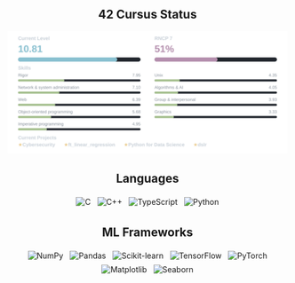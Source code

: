 <div align="center">
  
## 42 Cursus Status
![42 Cursus Progress](https://github.com/Supa96z/42Tracker/blob/main/progress.svg?raw=true)
  
## Languages
<p> 
  <img src="https://cdn.jsdelivr.net/gh/devicons/devicon/icons/c/c-original.svg" alt="C" width="40" height="40" style="vertical-align:middle; margin:4px;">
  <img src="https://cdn.jsdelivr.net/gh/devicons/devicon/icons/cplusplus/cplusplus-original.svg" alt="C++" width="40" height="40" style="vertical-align:middle; margin:4px;">
  <img src="https://cdn.jsdelivr.net/gh/devicons/devicon/icons/typescript/typescript-original.svg" alt="TypeScript" width="40" height="40" style="vertical-align:middle; margin:4px;">
  <img src="https://cdn.jsdelivr.net/gh/devicons/devicon/icons/python/python-original.svg" alt="Python" width="40" height="40" style="vertical-align:middle; margin:4px;">
</p>
  
## ML Frameworks
<p>
  <img src="https://cdn.jsdelivr.net/gh/devicons/devicon/icons/numpy/numpy-original.svg" alt="NumPy" width="40" height="40" style="vertical-align:middle; margin:4px;">
  <img src="https://cdn.jsdelivr.net/gh/devicons/devicon/icons/pandas/pandas-original.svg" alt="Pandas" width="40" height="40" style="vertical-align:middle; margin:4px;">
  <img src="https://cdn.jsdelivr.net/gh/devicons/devicon/icons/scikitlearn/scikitlearn-original.svg" alt="Scikit-learn" width="40" height="40" style="vertical-align:middle; margin:4px;">
  <img src="https://cdn.jsdelivr.net/gh/devicons/devicon/icons/tensorflow/tensorflow-original.svg" alt="TensorFlow" width="40" height="40" style="vertical-align:middle; margin:4px;">
  <img src="https://cdn.jsdelivr.net/gh/devicons/devicon/icons/pytorch/pytorch-original.svg" alt="PyTorch" width="40" height="40" style="vertical-align:middle; margin:4px;">
  <img src="https://cdn.jsdelivr.net/gh/devicons/devicon/icons/matplotlib/matplotlib-original.svg" alt="Matplotlib" width="40" height="40" style="vertical-align:middle; margin:4px;">
  <img src="https://raw.githubusercontent.com/mwaskom/seaborn/master/doc/_static/logo-mark-lightbg.svg" alt="Seaborn" width="40" height="40" style="vertical-align:middle; margin:4px;">
</p>

</div>
